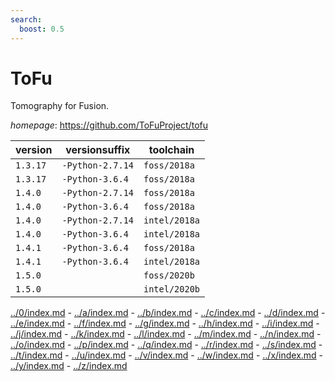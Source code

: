 ```yaml
---
search:
  boost: 0.5
---
```

# ToFu

Tomography for Fusion.

*homepage*: <https://github.com/ToFuProject/tofu>

version | versionsuffix | toolchain
--------|---------------|----------
``1.3.17`` | ``-Python-2.7.14`` | ``foss/2018a``
``1.3.17`` | ``-Python-3.6.4`` | ``foss/2018a``
``1.4.0`` | ``-Python-2.7.14`` | ``foss/2018a``
``1.4.0`` | ``-Python-3.6.4`` | ``foss/2018a``
``1.4.0`` | ``-Python-2.7.14`` | ``intel/2018a``
``1.4.0`` | ``-Python-3.6.4`` | ``intel/2018a``
``1.4.1`` | ``-Python-3.6.4`` | ``foss/2018a``
``1.4.1`` | ``-Python-3.6.4`` | ``intel/2018a``
``1.5.0`` |  | ``foss/2020b``
``1.5.0`` |  | ``intel/2020b``

[../0/index.md](0) - [../a/index.md](a) - [../b/index.md](b) - [../c/index.md](c) - [../d/index.md](d) - [../e/index.md](e) - [../f/index.md](f) - [../g/index.md](g) - [../h/index.md](h) - [../i/index.md](i) - [../j/index.md](j) - [../k/index.md](k) - [../l/index.md](l) - [../m/index.md](m) - [../n/index.md](n) - [../o/index.md](o) - [../p/index.md](p) - [../q/index.md](q) - [../r/index.md](r) - [../s/index.md](s) - [../t/index.md](t) - [../u/index.md](u) - [../v/index.md](v) - [../w/index.md](w) - [../x/index.md](x) - [../y/index.md](y) - [../z/index.md](z)

